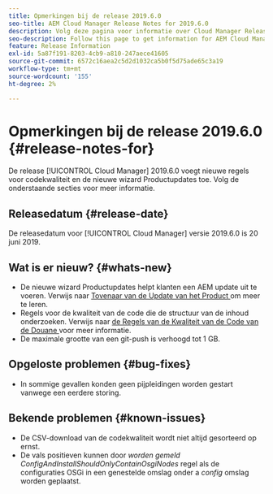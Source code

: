 ```yaml
---
title: Opmerkingen bij de release 2019.6.0
seo-title: AEM Cloud Manager Release Notes for 2019.6.0
description: Volg deze pagina voor informatie over Cloud Manager Release 2019.6.0.
seo-description: Follow this page to get information for AEM Cloud Manager Release 2019.6.0.
feature: Release Information
exl-id: 5a87f191-8203-4cb9-a810-247aece41605
source-git-commit: 6572c16aea2c5d2d1032ca5b0f5d75ade65c3a19
workflow-type: tm+mt
source-wordcount: '155'
ht-degree: 2%

---
```


# Opmerkingen bij de release 2019.6.0 {#release-notes-for}

De release [!UICONTROL Cloud Manager] 2019.6.0 voegt nieuwe regels voor codekwaliteit en de nieuwe wizard Productupdates toe. Volg de onderstaande secties voor meer informatie.

## Releasedatum {#release-date}

De releasedatum voor [!UICONTROL Cloud Manager] versie 2019.6.0 is 20 juni 2019.

## Wat is er nieuw? {#whats-new}

* De nieuwe wizard Productupdates helpt klanten een AEM update uit te voeren. Verwijs naar [ Tovenaar van de Update van het Product ](/help/product-update-wizard/overview.md) om meer te leren.
* Regels voor de kwaliteit van de code die de structuur van de inhoud onderzoeken. Verwijs naar [ de Regels van de Kwaliteit van de Code van de Douane ](/help/using/custom-code-quality-rules.md) voor meer informatie.
* De maximale grootte van een git-push is verhoogd tot 1 GB.

## Opgeloste problemen {#bug-fixes}

* In sommige gevallen konden geen pijpleidingen worden gestart vanwege een eerdere storing.

## Bekende problemen {#known-issues}

* De CSV-download van de codekwaliteit wordt niet altijd gesorteerd op ernst.
* De vals positieven kunnen door *worden gemeld ConfigAndInstallShouldOnlyContainOsgiNodes* regel als de configuraties OSGi in een genestelde omslag onder a *config* omslag worden geplaatst.
